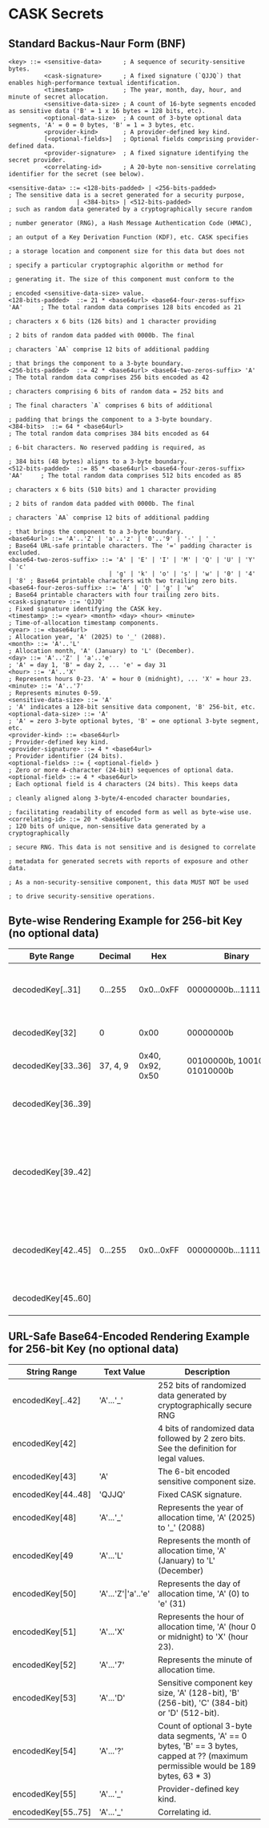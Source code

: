 # CASK Secrets
## Standard Backus-Naur Form (BNF)
```
<key> ::= <sensitive-data>      ; A sequence of security-sensitive bytes.
          <cask-signature>      ; A fixed signature (`QJJQ`) that enables high-performance textual identification.
          <timestamp>           ; The year, month, day, hour, and minute of secret allocation.
          <sensitive-data-size> ; A count of 16-byte segments encoded as sensitive data ('B' = 1 x 16 bytes = 128 bits, etc).
          <optional-data-size>  ; A count of 3-byte optional data segments, 'A' = 0 = 0 bytes, 'B' = 1 = 3 bytes, etc.
          <provider-kind>       ; A provider-defined key kind.
          [<optional-fields>]   ; Optional fields comprising provider-defined data.
          <provider-signature>  ; A fixed signature identifying the secret provider.
          <correlating-id>      ; A 20-byte non-sensitive correlating identifier for the secret (see below).

<sensitive-data> ::= <128-bits-padded> | <256-bits-padded>                  ; The sensitive data is a secret generated for a security purpose,
                   | <384-bits> | <512-bits-padded>                         ; such as random data generated by a cryptographically secure random
                                                                            ; number generator (RNG), a Hash Message Authentication Code (HMAC),
                                                                            ; an output of a Key Derivation Function (KDF), etc. CASK specifies
                                                                            ; a storage location and component size for this data but does not
                                                                            ; specify a particular cryptographic algorithm or method for
                                                                            ; generating it. The size of this component must conform to the
                                                                            ; encoded <sensitive-data-size> value.
<128-bits-padded>  ::= 21 * <base64url> <base64-four-zeros-suffix> 'AA'     ; The total random data comprises 128 bits encoded as 21
                                                                            ; characters x 6 bits (126 bits) and 1 character providing
                                                                            ; 2 bits of random data padded with 0000b. The final
                                                                            ; characters `AA` comprise 12 bits of additional padding
                                                                            ; that brings the component to a 3-byte boundary.
<256-bits-padded>  ::= 42 * <base64url> <base64-two-zeros-suffix> 'A'       ; The total random data comprises 256 bits encoded as 42
                                                                            ; characters comprising 6 bits of random data = 252 bits and
                                                                            ; The final characters `A` comprises 6 bits of additional
                                                                            ; padding that brings the component to a 3-byte boundary.
<384-bits>  ::= 64 * <base64url>                                            ; The total random data comprises 384 bits encoded as 64
                                                                            ; 6-bit characters. No reserved padding is required, as
                                                                            ; 384 bits (48 bytes) aligns to a 3-byte boundary.
<512-bits-padded>  ::= 85 * <base64url> <base64-four-zeros-suffix> 'AA'     ; The total random data comprises 512 bits encoded as 85
                                                                            ; characters x 6 bits (510 bits) and 1 character providing
                                                                            ; 2 bits of random data padded with 0000b. The final 
                                                                            ; characters `AA` comprise 12 bits of additional padding
                                                                            ; that brings the component to a 3-byte boundary.
<base64url> ::= 'A'..'Z' | 'a'..'z' | '0'..'9' | '-' | '_'                  ; Base64 URL-safe printable characters. The '=' padding character is excluded.
<base64-two-zeros-suffix> ::= 'A' | 'E' | 'I' | 'M' | 'Q' | 'U' | 'Y' | 'c' 
                            | 'g' | 'k' | 'o' | 's' | 'w' | '0' | '4' | '8' ; Base64 printable characters with two trailing zero bits.
<base64-four-zeros-suffix> ::= 'A' | 'Q' | 'g' | 'w'                        ; Base64 printable characters with four trailing zero bits.
<cask-signature> ::= 'QJJQ'                                                 ; Fixed signature identifying the CASK key.
<timestamp> ::= <year> <month> <day> <hour> <minute>                        ; Time-of-allocation timestamp components.
<year> ::= <base64url>                                                      ; Allocation year, 'A' (2025) to '_' (2088).
<month> ::= 'A'..'L'                                                        ; Allocation month, 'A' (January) to 'L' (December).
<day> ::= 'A'..'Z' | 'a'..'e'                                               ; 'A' = day 1, 'B' = day 2, ... 'e' = day 31
<hour> ::= 'A'..'X'                                                         ; Represents hours 0-23. 'A' = hour 0 (midnight), ... 'X' = hour 23.
<minute> ::= 'A'..'7'                                                       ; Represents minutes 0-59.
<sensitive-data-size> ::= 'A'                                               ; 'A' indicates a 128-bit sensitive data component, 'B' 256-bit, etc.
<optional-data-size> ::= 'A'                                                ; 'A' = zero 3-byte optional bytes, 'B' = one optional 3-byte segment, etc.
<provider-kind> ::= <base64url>                                             ; Provider-defined key kind.
<provider-signature> ::= 4 * <base64url>                                    ; Provider identifier (24 bits).
<optional-fields> ::= { <optional-field> }                                  ; Zero or more 4-character (24-bit) sequences of optional data.
<optional-field> ::= 4 * <base64url>                                        ; Each optional field is 4 characters (24 bits). This keeps data
                                                                            ; cleanly aligned along 3-byte/4-encoded character boundaries,
                                                                            ; facilitating readability of encoded form as well as byte-wise use.
<correlating-id> ::= 20 * <base64url>                                       ; 120 bits of unique, non-sensitive data generated by a cryptographically
                                                                            ; secure RNG. This data is not sensitive and is designed to correlate 
                                                                            ; metadata for generated secrets with reports of exposure and other data.
                                                                            ; As a non-security-sensitive component, this data MUST NOT be used
                                                                            ; to drive security-sensitive operations.
```

## Byte-wise Rendering Example for 256-bit Key (no optional data)
|Byte Range|Decimal|Hex|Binary|Description|
|-|-|-|-|-|
|decodedKey[..31]|0...255|0x0...0xFF|00000000b...11111111b|256 bits of random data produced by a cryptographically secure RNG|
|decodedKey[32]|0|0x00|00000000b| 8 bits of reserved padding.
|decodedKey[33..36]| 37, 4, 9  |0x40, 0x92, 0x50| 00100000b, 10010010b, 01010000b | Decoded 'QJJQ' signature.
|decodedKey[36..39]||||Timestamp data encoded in 4 six-bit segments for YMDH.
|decodedKey[39..42]||||Timestamp minutes, sensitive data size, optional-data-size, and provider kind data encoded in 4 six-bit segments.
|decodedKey[42..45]|0...255|0x0...0xFF|00000000b...11111111b| Provider signature, e.g. , '0x4c', '0x44', '0x93' (base64-encoded as 'TEST')
|decodedKey[45..60]||||16 byte non-sensitive, unique correlating id.

## URL-Safe Base64-Encoded Rendering Example for 256-bit Key (no optional data)
|String Range|Text Value|Description|
|-|-|-|
|encodedKey[..42] | 'A'...'_' | 252 bits of randomized data generated by cryptographically secure RNG
|encodedKey[42] | <base64-two-zeros-suffix> | 4 bits of randomized data followed by 2 zero bits. See the <base64-two-zeros-suffix> definition for legal values.
|encodedKey[43] | 'A' | The 6-bit encoded sensitive component size.
|encodedKey[44..48]|'QJJQ'| Fixed CASK signature.
|encodedKey[48]|'A'...'_'|Represents the year of allocation time, 'A' (2025) to '_' (2088)|
|encodedKey[49|'A'...'L'|Represents the month of allocation time, 'A' (January) to 'L' (December)|
|encodedKey[50]|'A'...'Z'\|'a'..'e'|Represents the day of allocation time, 'A' (0) to 'e' (31)|
|encodedKey[51]|'A'...'X'|Represents the hour of allocation time, 'A' (hour 0 or midnight) to 'X' (hour 23).
|encodedKey[52]|'A'...'7'| Represents the minute of allocation time.
|encodedKey[53]|'A'...'D'| Sensitive component key size, 'A' (128-bit), 'B' (256-bit), 'C' (384-bit) or 'D' (512-bit).
|encodedKey[54]|'A'...'?'| Count of optional 3-byte data segments, 'A' == 0 bytes, 'B' == 3 bytes, capped at ?? (maximum permissible would be 189 bytes, 63 * 3)
|encodedKey[55]|'A'...'_'| Provider-defined key kind.
|encodedKey[55..75]|'A'...'_'| Correlating id.
```
